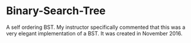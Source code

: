 # Binary-Search-Tree
A self ordering BST. My instructor specifically commented that this was a very elegant implementation of a BST. It was created in November 2016.
